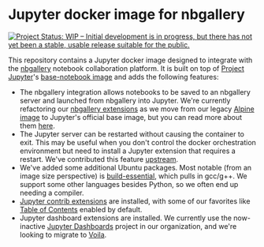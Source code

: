 # Jupyter docker image for nbgallery

[![Project Status: WIP – Initial development is in progress, but there has not yet been a stable, usable release suitable for the public.](https://www.repostatus.org/badges/latest/wip.svg)](https://www.repostatus.org/#wip)

This repository contains a Jupyter docker image designed to integrate with the [nbgallery](https://github.com/nbgallery/nbgallery) notebook collaboration platform.  It is built on top of [Project Jupyter](https://jupyter.org/)'s [base-notebook image](https://github.com/jupyter/docker-stacks) and adds the following features:

 * The nbgallery integration allows notebooks to be saved to an nbgallery server and launched from nbgallery into Jupyter.  We're currently refactoring our [nbgallery extensions](https://github.com/nbgallery/nbgallery-extensions) as we move from our legacy [Alpine image](https://github.com/nbgallery/jupyter-alpine) to Jupyter's official base image, but you can read more about them [here](https://github.com/nbgallery/nbgallery/blob/master/docs/jupyter_integration.md).
 * The Jupyter server can be restarted without causing the container to exit.  This may be useful when you don't control the docker orchestration environment but need to install a Jupyter extension that requires a restart.  We've contributed this feature [upstream](https://github.com/jupyter/docker-stacks/pull/917).
 * We've added some additional Ubuntu packages. Most notable (from an image size perspective) is [build-essential](https://packages.ubuntu.com/bionic/build-essential), which pulls in gcc/g++.  We support some other languages besides Python, so we often end up needing a compiler.
 * [Jupyter contrib extensions](https://github.com/ipython-contrib/jupyter_contrib_nbextensions) are installed, with some of our favorites like [Table of Contents](https://jupyter-contrib-nbextensions.readthedocs.io/en/latest/nbextensions/toc2/README.html) enabled by default.
 * Jupyter dashboard extensions are installed. We currently use the now-inactive [Jupyter Dashboards](https://github.com/jupyter/dashboards) project in our organization, and we're looking to migrate to [Voila](https://github.com/QuantStack/voila).
